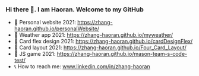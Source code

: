 ### Hi there 👋. I am Haoran. Welcome to my GitHub
- 📌 Personal website 2021: https://zhang-haoran.github.io/personalWebsite/
- 📌 Weather app 2021: https://zhang-haoran.github.io/myweather/
- 📌 Card flex design 2021: https://zhang-haoran.github.io/cardDesignFlex/
- 📌 Card layout 2021: https://zhang-haoran.github.io/Four_Card_Layout/
- 📌 JS game 2021: https://zhang-haoran.github.io/mason-team-s-code-test/
- 📞 How to reach me: www.linkedin.com/in/zhang-haoran
